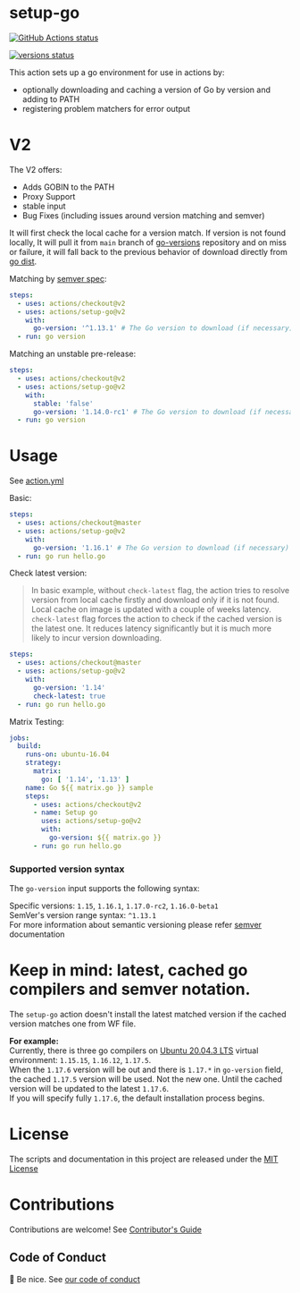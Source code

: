 # setup-go

<p align="left">
  <a href="https://github.com/actions/setup-go/actions"><img alt="GitHub Actions status" src="https://github.com/actions/setup-go/workflows/build-test/badge.svg"></a>

  <a href="https://github.com/actions/setup-go/actions"><img alt="versions status" src="https://github.com/actions/setup-go/workflows/go-versions/badge.svg"></a>  
</p>

This action sets up a go environment for use in actions by:

- optionally downloading and caching a version of Go by version and adding to PATH
- registering problem matchers for error output

# V2

The V2 offers:
- Adds GOBIN to the PATH
- Proxy Support
- stable input 
- Bug Fixes (including issues around version matching and semver)

It will first check the local cache for a version match. If version is not found locally, It will pull it from `main` branch of [go-versions](https://github.com/actions/go-versions/blob/main/versions-manifest.json) repository and on miss or failure, it will fall back to the previous behavior of download directly from [go dist](https://storage.googleapis.com/golang).

Matching by [semver spec](https://github.com/npm/node-semver):
```yaml
steps:
  - uses: actions/checkout@v2
  - uses: actions/setup-go@v2
    with:
      go-version: '^1.13.1' # The Go version to download (if necessary) and use.
  - run: go version
```

Matching an unstable pre-release:
```yaml
steps:
  - uses: actions/checkout@v2
  - uses: actions/setup-go@v2
    with:
      stable: 'false'
      go-version: '1.14.0-rc1' # The Go version to download (if necessary) and use.
  - run: go version
```

# Usage

See [action.yml](action.yml)

Basic:
```yaml
steps:
  - uses: actions/checkout@master
  - uses: actions/setup-go@v2
    with:
      go-version: '1.16.1' # The Go version to download (if necessary) and use.
  - run: go run hello.go
```


Check latest version:  
> In basic example, without `check-latest` flag, the action tries to resolve version from local cache firstly and download only if it is not found. Local cache on image is updated with a couple of weeks latency.  
`check-latest` flag forces the action to check if the cached version is the latest one. It reduces latency significantly but it is much more likely to incur version downloading.
```yaml
steps:
  - uses: actions/checkout@master
  - uses: actions/setup-go@v2
    with:
      go-version: '1.14'
      check-latest: true
  - run: go run hello.go
```


Matrix Testing:
```yaml
jobs:
  build:
    runs-on: ubuntu-16.04
    strategy:
      matrix:
        go: [ '1.14', '1.13' ]
    name: Go ${{ matrix.go }} sample
    steps:
      - uses: actions/checkout@v2
      - name: Setup go
        uses: actions/setup-go@v2
        with:
          go-version: ${{ matrix.go }}
      - run: go run hello.go
```

### Supported version syntax
The `go-version` input supports the following syntax:

Specific versions: `1.15`, `1.16.1`, `1.17.0-rc2`, `1.16.0-beta1`  
SemVer's version range syntax: `^1.13.1`  
For more information about semantic versioning please refer [semver](https://github.com/npm/node-semver) documentation


# Keep in mind: latest, cached go compilers and semver notation.

The `setup-go` action doesn't install the latest matched version if the cached version matches one from WF file.

**For example:**  
Currently, there is three go compilers on [Ubuntu 20.04.3 LTS](https://github.com/actions/virtual-environments/blob/main/images/linux/Ubuntu2004-README.md) virtual environment: `1.15.15`, `1.16.12`, `1.17.5`.  
When the `1.17.6` version will be out and there is `1.17.*` in `go-version` field, the cached `1.17.5` version will be used. Not the new one. Until the cached version will be updated to the latest `1.17.6`.   
If you will specify fully `1.17.6`, the default installation process begins.

# License

The scripts and documentation in this project are released under the [MIT License](LICENSE)

# Contributions

Contributions are welcome!  See [Contributor's Guide](docs/contributors.md)

## Code of Conduct

:wave: Be nice.  See [our code of conduct](CONDUCT)
